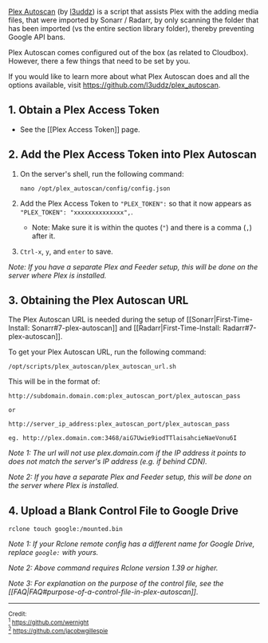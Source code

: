 [Plex Autoscan](https://github.com/l3uddz/plex_autoscan/) (by [l3uddz](https://github.com/l3uddz/)) is a script that assists Plex with the adding media files, that were imported by Sonarr / Radarr, by only scanning the folder that has been imported (vs the entire section library folder), thereby preventing Google API bans. 

Plex Autoscan comes configured out of the box (as related to Cloudbox). However, there a few things that need to be set by you. 

If you would like to learn more about what Plex Autoscan does and all the options available, visit https://github.com/l3uddz/plex_autoscan.


## 1. Obtain a Plex Access Token

 - See the [[Plex Access Token]] page.

## 2. Add the Plex Access Token into Plex Autoscan

   1. On the server's shell, run the following command:

      ```
      nano /opt/plex_autoscan/config/config.json
      ```
   1. Add the Plex Access Token to `"PLEX_TOKEN":` so that it now appears as `"PLEX_TOKEN": "xxxxxxxxxxxxxx",`.

      - Note: Make sure it is within the quotes (`"`) and there is a comma (`,`) after it.

   1. `Ctrl-x`, `y`, and `enter` to save.

_Note: If you have a separate Plex and Feeder setup, this will be done on the server where Plex is installed._


## 3. Obtaining the Plex Autoscan URL

The Plex Autoscan URL is needed during the setup of [[Sonarr|First-Time-Install: Sonarr#7-plex-autoscan]] and [[Radarr|First-Time-Install: Radarr#7-plex-autoscan]].


To get your Plex Autoscan URL, run the following command:

 ```shell
 /opt/scripts/plex_autoscan/plex_autoscan_url.sh
 ```

This will be in the format of:

```
http://subdomain.domain.com:plex_autoscan_port/plex_autoscan_pass

or

http://server_ip_address:plex_autoscan_port/plex_autoscan_pass

eg. http://plex.domain.com:3468/aiG7Uwie9iodTTlaisahcieNaeVonu6I
```

_Note 1: The url will not use _plex.domain.com_ if the IP address it points to does not match the server's IP address (e.g. if behind CDN)._



_Note 2: If you have a separate Plex and Feeder setup, this will be done on the server where Plex is installed._


## 4. Upload a Blank Control File to Google Drive


```
rclone touch google:/mounted.bin
```

_Note 1: If your Rclone remote config has a different name for Google Drive, replace `google:` with yours._

_Note 2: Above command requires Rclone version 1.39 or higher._

_Note 3: For explanation on the purpose of the control file, see the [[FAQ|FAQ#purpose-of-a-control-file-in-plex-autoscan]]_.



---

<sub>Credit:<br></sub>
<sub> <a id="note1" href="#note1ref"><sup>1</sup></a> https://github.com/wernight</sub><br>
<sub> <a id="note2" href="#note2ref"><sup>2</sup></a> https://github.com/jacobwgillespie</sub>

